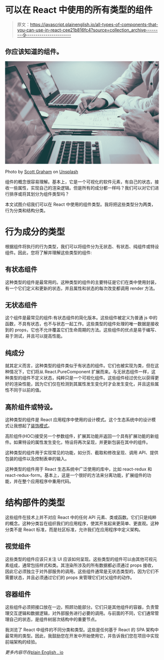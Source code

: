 # 可以在 React 中使用的所有类型的组件

> 原文：<https://javascript.plainenglish.io/all-types-of-components-that-you-can-use-in-react-cee21b816fc4?source=collection_archive---------9----------------------->

## 你应该知道的组件。

![](img/921efd6ad9a49f711bdbf9029396b0b2.png)

Photo by [Scott Graham](https://unsplash.com/@homajob?utm_source=medium&utm_medium=referral) on [Unsplash](https://unsplash.com?utm_source=medium&utm_medium=referral)

组件的概念很容易理解。基本上，它是一个可视化的软件元素，有自己的状态，接收一些属性，实现自己的渲染逻辑。但是所有的成分都一样吗？我们可以对它们进行排序或将其划分为组件类型吗？

本文试图介绍我们可以在 React 中使用的组件类型。我将把这些类型分为两类，行为分类和结构分类。

# **行为成分的类型**

根据组件将执行的行为类型，我们可以将组件分为无状态、有状态、纯组件或特设组件。因此，您将了解并理解这些类型的组件:

## 有状态组件

这种类型的组件是最常用的。这种类型的组件的主要特征是它们在类中使用封装，有一个它们定义和更新的状态，并且属性和状态的每次改变都调用 render 方法。

## 无状态组件

这个组件是最常见的组件:有状态组件的简化版本。这些组件被定义为普通 js 中的函数，不具有状态，也不与状态一起工作。这些类型的组件处理的唯一数据是接收到的 props，它也不允许覆盖它们生命周期的方法。这些组件的优点是易于编写、易于测试，并且可以提高性能。

## 纯成分

就其定义而言，这种类型的组件类似于有状态的组件。它们也被实现为类，但在这种情况下，它们将从 React.PureComponent 扩展而来。与无状态组件一样，这种类型的组件不定义状态，纯粹只是一个可视化组件。这些组件经过优化以获得更好的渲染性能，因为它们仅在检测到其属性发生变化时才会发生变化，并且这些属性不同于以前的值。

## 高阶组件或特设。

这种类型的组件是 React 应用程序中使用的设计模式。这个生态系统中的设计模式让我想起了[装饰模式](https://en.wikipedia.org/wiki/Decorator_pattern)。

高阶组件(HOC)接受另一个参数组件，扩展其功能并返回一个具有扩展功能的新组件。如果特设的属性发生变化，特设将再次呈现，并更新包装在其中的组件。

这种类型的组件用于实现常见的功能，如分页、截取和修改呈现、调用 API、提供包装的组件以及控制表单的输入。

这种类型的组件用于 React 生态系统中广泛使用的库中，比如 react-redux 和 react-redux-form。基本上，这是一个很好的方法来分离功能，扩展组件的功能，并在整个应用程序中重用代码。

# **结构部件的类型**

这些组件在技术上并不对应 React 中的任何 API 元素、类或函数。它们只是纯粹的概念。这种分类旨在组织我们的应用程序，使其开发起来更简单、更直观。这种分类不是 React 标准，而是社区标准，允许我们在应用程序中定义架构。

## 视觉组件

这些类型的组件应该只关注 UI 应该如何呈现。这些类型的组件可以由其他可视元素组成，通常包括样式和类。其渲染所涉及的所有数据都必须通过 props 接收，因此它必须独立于对外部服务的调用。这些组件通常是无状态类型的，因为它们不需要状态，并且必须通过它们的 props 来管理它们对父组件的动作。

## 容器组件

这些组件必须把接口放在一边，照顾功能部分。它们只是其他组件的容器，负责管理交互逻辑和数据逻辑，对外部服务进行必要的调用。与前面的不同，它们通常管理自己的状态，是组件树层次结构中的重要节点。

我浏览了 React 中组件的不同分类和类型。这些是任何基于 React 的 SPA 架构中最常用的类型。因此，我鼓励您在开发中开始使用它，并告诉我们您在项目中实现前端架构的经验。

*更多内容尽在*[plain English . io](http://plainenglish.io/)